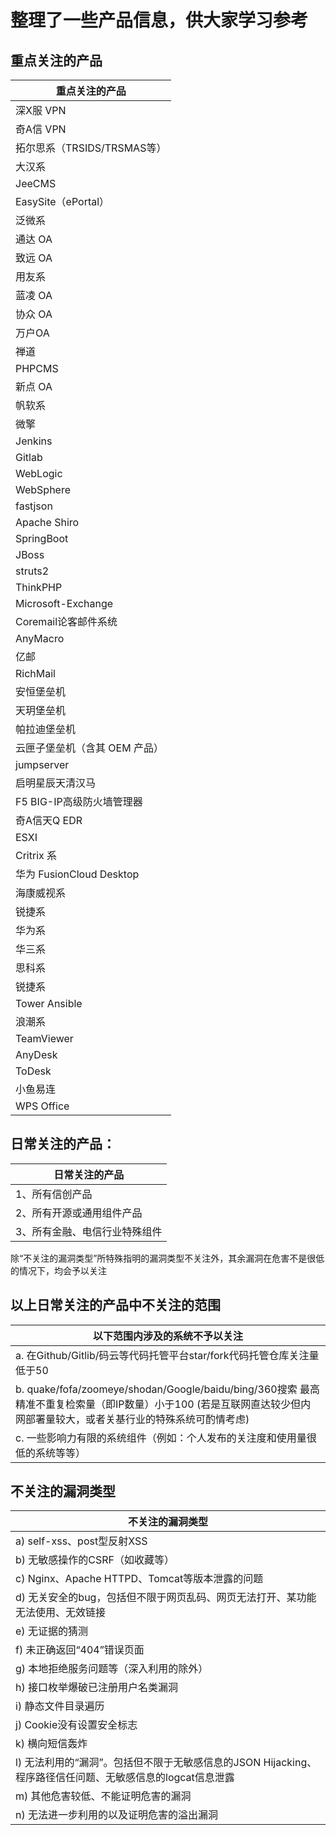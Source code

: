 # 整理了一些产品信息，供大家学习参考

## 重点关注的产品

| 重点关注的产品   |
| ------------------------------ |
| 深X服 VPN                    |
| 奇A信 VPN                    |
| 拓尔思系（TRSIDS/TRSMAS等）    |
| 大汉系                         |
| JeeCMS                         |
| EasySite（ePortal）            |
| 泛微系                         |
| 通达 OA                        |
| 致远 OA                        |
| 用友系                         |
| 蓝凌 OA                        |
| 协众 OA                        |
| 万户OA                         |
| 禅道                           |
| PHPCMS                         |
| 新点 OA                        |
| 帆软系                         |
| 微擎                           |
| Jenkins                        |
| Gitlab                         |
| WebLogic                       |
| WebSphere                      |
| fastjson                       |
| Apache Shiro                   |
| SpringBoot                     |
| JBoss                          |
| struts2                        |
| ThinkPHP                       |
| Microsoft-Exchange             |
| Coremail论客邮件系统           |
| AnyMacro                       |
| 亿邮                           |
| RichMail                       |
| 安恒堡垒机                     |
| 天玥堡垒机                     |
| 帕拉迪堡垒机                   |
| 云匣子堡垒机（含其 OEM  产品） |
| jumpserver                     |
| 启明星辰天清汉马               |
| F5  BIG-IP高级防火墙管理器     |
| 奇A信天Q EDR              |
| ESXI               |
| Critrix 系                     |
| 华为  FusionCloud Desktop      |
| 海康威视系                     |
| 锐捷系                         |
| 华为系                         |
| 华三系                         |
| 思科系                         |
| 锐捷系                         |
| Tower Ansible                  |
| 浪潮系                         |
| TeamViewer                     |
| AnyDesk                        |
| ToDesk                         |
| 小鱼易连                       |
| WPS Office                     |


##  日常关注的产品：
| 日常关注的产品   |
| ------------------------------ |
| 1、所有信创产品                   |
| 2、所有开源或通用组件产品                   |
| 3、所有金融、电信行业特殊组件                   |

除“不关注的漏洞类型”所特殊指明的漏洞类型不关注外，其余漏洞在危害不是很低的情况下，均会予以关注

##  以上日常关注的产品中不关注的范围
| 以下范围内涉及的系统不予以关注   |
| ------------------------------ |
| a.	在Github/Gitlib/码云等代码托管平台star/fork代码托管仓库关注量低于50                   |
| b.	quake/fofa/zoomeye/shodan/Google/baidu/bing/360搜索 最高精准不重复检索量（即IP数量）小于100 (若是互联网直达较少但内网部署量较大，或者关基行业的特殊系统可酌情考虑)                 |
| c.	一些影响力有限的系统组件（例如：个人发布的关注度和使用量很低的系统等等）                  |


## 不关注的漏洞类型

| 不关注的漏洞类型  |
| ------------------------------ |
| a)	self-xss、post型反射XSS                 |
| b)	无敏感操作的CSRF（如收藏等）                 |
| c)	Nginx、Apache HTTPD、Tomcat等版本泄露的问题                |
|d)	无关安全的bug，包括但不限于网页乱码、网页无法打开、某功能无法使用、无效链接|
|e)	无证据的猜测|
|f)	未正确返回“404”错误页面|
|g)	本地拒绝服务问题等（深入利用的除外）|
|h)	接口枚举爆破已注册用户名类漏洞|
|i)	静态文件目录遍历|
|j)	Cookie没有设置安全标志|
|k)	横向短信轰炸|
|l)	无法利用的“漏洞”。包括但不限于无敏感信息的JSON Hijacking、程序路径信任问题、无敏感信息的logcat信息泄露|
|m)	其他危害较低、不能证明危害的漏洞|
|n)	无法进一步利用的以及证明危害的溢出漏洞|








